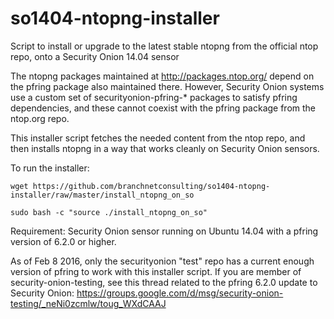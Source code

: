 # so1404-ntopng-installer
Script to install or upgrade to the latest stable ntopng from the official ntop repo, onto a Security Onion 14.04 sensor

The ntopng packages maintained at http://packages.ntop.org/ depend on the pfring package also maintained there.  However, Security Onion systems use a custom set of securityonion-pfring-* packages to satisfy pfring dependencies, and these cannot coexist with the pfring package from the ntop.org repo.  

This installer script fetches the needed content from the ntop repo, and then installs ntopng in a way that works cleanly on Security Onion sensors.

To run the installer:

	wget https://github.com/branchnetconsulting/so1404-ntopng-installer/raw/master/install_ntopng_on_so
  
	sudo bash -c "source ./install_ntopng_on_so"

Requirement: Security Onion sensor running on Ubuntu 14.04 with a pfring version of 6.2.0 or higher.

As of Feb 8 2016, only the securityonion "test" repo has a current enough version of pfring to work with this installer script.
If you are member of security-onion-testing, see this thread related to the pfring 6.2.0 update to Security Onion:
https://groups.google.com/d/msg/security-onion-testing/_neNi0zcmlw/toug_WXdCAAJ
